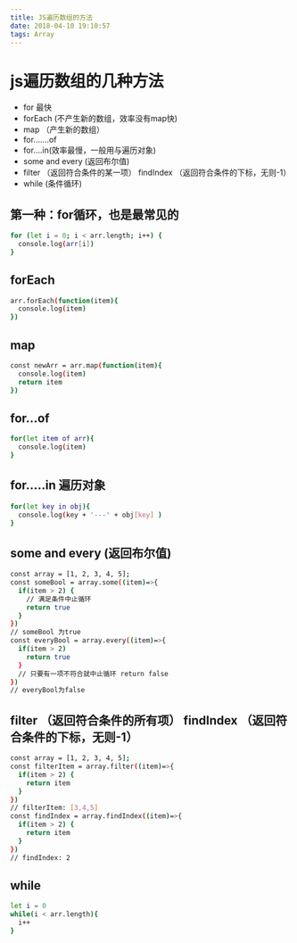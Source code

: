 ```yaml
---
title: JS遍历数组的方法
date: 2018-04-10 19:10:57
tags: Array 
---
```

# js遍历数组的几种方法
* for 最快
* forEach (不产生新的数组，效率没有map快)
* map （产生新的数组）
* for.......of 
* for....in(效率最慢，一般用与遍历对象)
* some and every (返回布尔值)
* filter （返回符合条件的某一项） findIndex （返回符合条件的下标，无则-1）
* while (条件循环)

## 第一种：for循环，也是最常见的
``` bash
for (let i = 0; i < arr.length; i++) {
  console.log(arr[i])
}
```
## forEach
``` bash 
arr.forEach(function(item){
  console.log(item)
})
```
## map
``` bash 
const newArr = arr.map(function(item){
  console.log(item)
  return item
})
```
## for...of
``` bash 
for(let item of arr){
  console.log(item)
}
```
## for.....in 遍历对象
``` bash 
for(let key in obj){
  console.log(key + '---' + obj[key] )
}
```

## some and every (返回布尔值)
``` bash 
const array = [1, 2, 3, 4, 5];
const someBool = array.some((item)=>{
  if(item > 2) {
    // 满足条件中止循环
    return true
  }
})
// someBool 为true
const everyBool = array.every((item)=>{
  if(item > 2) 
    return true
  }
  // 只要有一项不符合就中止循环 return false
})
// everyBool为false
```
## filter （返回符合条件的所有项） findIndex （返回符合条件的下标，无则-1）
``` bash 
const array = [1, 2, 3, 4, 5];
const filterItem = array.filter((item)=>{
  if(item > 2) {
    return item
  }
})
// filterItem: [3,4,5]
const findIndex = array.findIndex((item)=>{
  if(item > 2) {
    return item
  }
})
// findIndex: 2
```
## while
``` bash 
let i = 0
while(i < arr.length){
  i++
}
```




